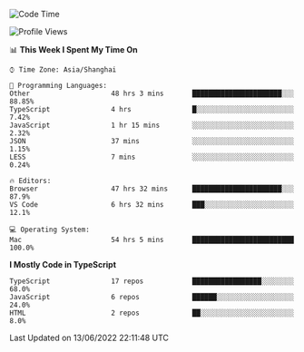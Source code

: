 <!--START_SECTION:waka-->
![Code Time](http://img.shields.io/badge/Code%20Time-2%2C045%20hrs%2027%20mins-blue)

![Profile Views](http://img.shields.io/badge/Profile%20Views-1-blue)

📊 **This Week I Spent My Time On** 

```text
⌚︎ Time Zone: Asia/Shanghai

💬 Programming Languages: 
Other                    48 hrs 3 mins       ██████████████████████░░░   88.85% 
TypeScript               4 hrs               █░░░░░░░░░░░░░░░░░░░░░░░░   7.42% 
JavaScript               1 hr 15 mins        ░░░░░░░░░░░░░░░░░░░░░░░░░   2.32% 
JSON                     37 mins             ░░░░░░░░░░░░░░░░░░░░░░░░░   1.15% 
LESS                     7 mins              ░░░░░░░░░░░░░░░░░░░░░░░░░   0.24%

🔥 Editors: 
Browser                  47 hrs 32 mins      ██████████████████████░░░   87.9% 
VS Code                  6 hrs 32 mins       ███░░░░░░░░░░░░░░░░░░░░░░   12.1%

💻 Operating System: 
Mac                      54 hrs 5 mins       █████████████████████████   100.0%

```

**I Mostly Code in TypeScript** 

```text
TypeScript               17 repos            █████████████████░░░░░░░░   68.0% 
JavaScript               6 repos             ██████░░░░░░░░░░░░░░░░░░░   24.0% 
HTML                     2 repos             ██░░░░░░░░░░░░░░░░░░░░░░░   8.0%

```



 Last Updated on 13/06/2022 22:11:48 UTC
<!--END_SECTION:waka-->
